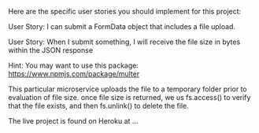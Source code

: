 Here are the specific user stories you should implement for this project:

User Story: I can submit a FormData object that includes a file upload.

User Story: When I submit something, I will receive the file size in bytes within the JSON response

Hint: You may want to use this package: https://www.npmjs.com/package/multer

This particular microservice uploads the file to a temporary folder prior to evaluation of file size.
once file size is returned, we us fs.access() to verify that the file exists, and then fs.unlink() to
delete the file.

The live project is found on Heroku at ...